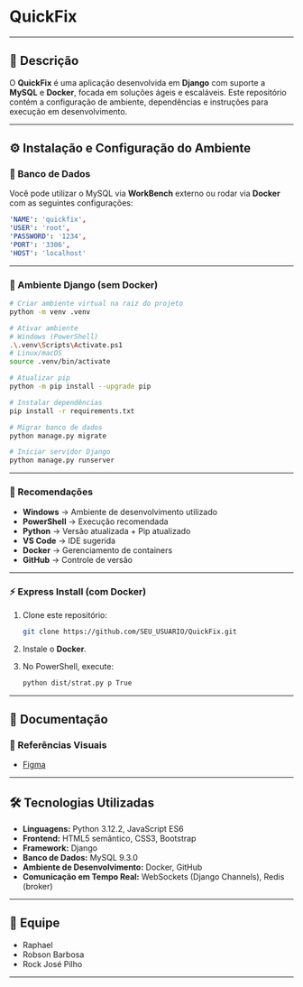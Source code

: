 # **QuickFix**

---

## 📌 Descrição

O **QuickFix** é uma aplicação desenvolvida em **Django** com suporte a **MySQL** e **Docker**, focada em soluções ágeis e escaláveis.
Este repositório contém a configuração de ambiente, dependências e instruções para execução em desenvolvimento.

---

## ⚙️ Instalação e Configuração do Ambiente

### 🔹 Banco de Dados

Você pode utilizar o MySQL via **WorkBench** externo ou rodar via **Docker** com as seguintes configurações:

```yaml
'NAME': 'quickfix',
'USER': 'root',
'PASSWORD': '1234',
'PORT': '3306',
'HOST': 'localhost'
```

---

### 🔹 Ambiente Django (sem Docker)

```bash
# Criar ambiente virtual na raiz do projeto
python -m venv .venv

# Ativar ambiente
# Windows (PowerShell)
.\.venv\Scripts\Activate.ps1
# Linux/macOS
source .venv/bin/activate

# Atualizar pip
python -m pip install --upgrade pip

# Instalar dependências
pip install -r requirements.txt

# Migrar banco de dados
python manage.py migrate

# Iniciar servidor Django
python manage.py runserver
```

---

### 🔹 Recomendações

* **Windows** → Ambiente de desenvolvimento utilizado
* **PowerShell** → Execução recomendada
* **Python** → Versão atualizada + Pip atualizado
* **VS Code** → IDE sugerida
* **Docker** → Gerenciamento de containers
* **GitHub** → Controle de versão

---

### ⚡ Express Install (com Docker)

1. Clone este repositório:

   ```bash
   git clone https://github.com/SEU_USUARIO/QuickFix.git
   ```
2. Instale o **Docker**.
3. No PowerShell, execute:

   ```bash
   python dist/strat.py p True
   ```

---

## 📖 Documentação

### 🔹 Referências Visuais

* [Figma](https://www.figma.com/design/Y83PcLHzTUz7dkTMUTr4Ky/Quick-fix?node-id=0-1&p=f)

---

## 🛠️ Tecnologias Utilizadas

* **Linguagens:** Python 3.12.2, JavaScript ES6
* **Frontend:** HTML5 semântico, CSS3, Bootstrap
* **Framework:** Django
* **Banco de Dados:** MySQL 9.3.0
* **Ambiente de Desenvolvimento:** Docker, GitHub
* **Comunicação em Tempo Real:** WebSockets (Django Channels), Redis (broker)

---

## 👥 Equipe

* Raphael
* Robson Barbosa
* Rock José Pilho

---

